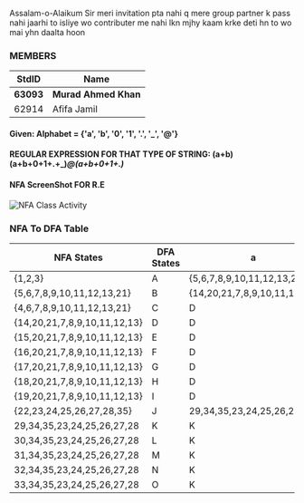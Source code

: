 Assalam-o-Alaikum Sir meri invitation pta nahi q mere group partner k pass nahi jaarhi to isliye wo contributer me nahi lkn mjhy kaam krke deti hn to wo mai yhn daalta hoon
### MEMBERS ###
StdID | Name
------------ | -------------
**63093** | **Murad Ahmed Khan** <!--Group Leader-->
62914 | Afifa Jamil


#### Given:  Alphabet = {'a', 'b', '0', '1', '.', '_', '@'}

#### REGULAR EXPRESSION FOR THAT TYPE OF STRING: (a+b)(a+b+0+1+.+_)*@(a+b+0+1+.)*

#### NFA ScreenShot FOR R.E ####

![NFA Class Activity](https://user-images.githubusercontent.com/54790523/107609242-4b29da80-6c36-11eb-9149-26cd0eb04ef0.jpg)

### NFA To DFA Table ###

| NFA States                    | DFA States | a                            | b                            | 0                            | 1                            | _                            |  "."                         | @                         |
|------------------------------|-----------|------------------------------|------------------------------|------------------------------|------------------------------|------------------------------|------------------------------|---------------------------|
| {1,2,3}                      | A         | {5,6,7,8,9,10,11,12,13,21}   | {4,6,7,8,9,10,11,12,13,21}   | -                            | -                            | -                            | -                            | -                         |
| {5,6,7,8,9,10,11,12,13,21}   | B         | {14,20,21,7,8,9,10,11,12,13} | {15,20,21,7,8,9,10,11,12,13} | {16,20,21,7,8,9,10,11,12,13} | {17,20,21,7,8,9,10,11,12,13} | {18,20,21,7,8,9,10,11,12,13} | {19,20,21,7,8,9,10,11,12,13} | {22,23,24,25,26,27,28,35} |
| {4,6,7,8,9,10,11,12,13,21}   | C         | D                            | E                            | F                            | G                            | H                            | I                            | J                         |
| {14,20,21,7,8,9,10,11,12,13} | D         | D                            | E                            | F                            | G                            | H                            | I                            | j                         |
| {15,20,21,7,8,9,10,11,12,13} | E         | D                            | E                            | F                            | G                            | H                            | I                            | j                         |
| {16,20,21,7,8,9,10,11,12,13} | F         | D                            | E                            | F                            | G                            | H                            | I                            | j                         |
| {17,20,21,7,8,9,10,11,12,13} | G         | D                            | E                            | F                            | G                            | H                            | I                            | j                         |
| {18,20,21,7,8,9,10,11,12,13} | H         | D                            | E                            | F                            | G                            | H                            | I                            | j                         |
| {19,20,21,7,8,9,10,11,12,13} | I         | D                            | E                            | F                            | G                            | H                            | I                            | j                         |
| {22,23,24,25,26,27,28,35}    | J         | 29,34,35,23,24,25,26,27,28   | 30,34,35,23,24,25,26,27,28   | 31,34,35,23,24,25,26,27,28   | 32,34,35,23,24,25,26,27,28   | -                            | 33,34,35,23,24,25,26,27,28   | -                         |
| 29,34,35,23,24,25,26,27,28   | K         | K                            | L                            | M                            | N                            | -                            | O                            | -                         |
| 30,34,35,23,24,25,26,27,28   | L         | K                            | L                            | M                            | N                            | -                            | O                            | -                         |
| 31,34,35,23,24,25,26,27,28   | M         | K                            | L                            | M                            | N                            | -                            | O                            | -                         |
| 32,34,35,23,24,25,26,27,28   | N         | K                            | L                            | M                            | N                            | -                            | O                            | -                         |
| 33,34,35,23,24,25,26,27,28   | O         | K                            | L                            | M                            | N                            | -                            | O                            | -                         |

